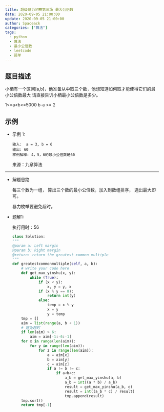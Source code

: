 ```yaml
---
title: 超级码力初赛第三场 最大公倍数
date: 2020-09-05 21:00:00
update: 2020-09-05 21:00:00
author: Spaceack
categories: ["算法"]
tags: 
  - python
  - 算法
  - 最小公倍数
  - leetcode
  - 简单
---
```


## 题目描述

小栖有一个区间[a,b]，他准备从中取三个数，他想知道如何取才能使得它们的最小公倍数最大 请直接告诉小栖最小公倍数是多少。

1<=a<b<=5000
b-a >= 2

## 示例
- 示例 1:
    ```
    输入:  a = 3, b = 6
    输出: 60
    样例解释: 4，5，6的最小公倍数是60

    ```

    来源：九章算法
    

---
- 解题思路
    
    每三个数为一组， 算出三个数的最小公倍数，加入到数组排序， 选出最大即可。
    
    暴力枚举要避免超时。

- 题解1:

    执行用时：56

    ```python
    class Solution:
    """
    @param a: Left margin
    @param b: Right margin
    @return: return the greatest common multiple
    """
    def greatestcommonmultiple(self, a, b):
        # write your code here
        def get_max_yinshu(x, y):
            while (True):
                if (x < y):
                    x, y = y, x
                if (x % y == 0):
                    return int(y)
                else:
                    temp = x % y
                    x = y
                    y = temp
        tmp = []
        aim = list(range(a, b + 1))
        # 避免超时
        if len(aim) > 6:
            aim = aim[-1:-6:-1]
        for x in range(len(aim)):
            for y in range(len(aim)):
                for z in range(len(aim)):
                    a = aim[x]
                    b = aim[y]
                    c = aim[z]
                    if a != b != c:
                        if a<b<c:
                            a_b = get_max_yinshu(a, b)
                            a_b = int((a * b) / a_b)
                            result = get_max_yinshu(a_b, c)
                            result = int((a_b * c) / result)
                            tmp.append(result)
        tmp.sort()
        return tmp[-1]
    ```
